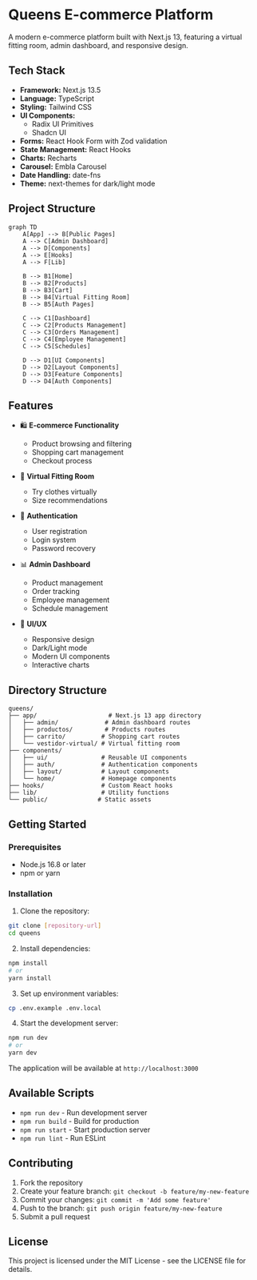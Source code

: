 # Queens E-commerce Platform

A modern e-commerce platform built with Next.js 13, featuring a virtual fitting room, admin dashboard, and responsive design.

## Tech Stack

- **Framework:** Next.js 13.5
- **Language:** TypeScript
- **Styling:** Tailwind CSS
- **UI Components:** 
  - Radix UI Primitives
  - Shadcn UI
- **Forms:** React Hook Form with Zod validation
- **State Management:** React Hooks
- **Charts:** Recharts
- **Carousel:** Embla Carousel
- **Date Handling:** date-fns
- **Theme:** next-themes for dark/light mode

## Project Structure

```mermaid
graph TD
    A[App] --> B[Public Pages]
    A --> C[Admin Dashboard]
    A --> D[Components]
    A --> E[Hooks]
    A --> F[Lib]

    B --> B1[Home]
    B --> B2[Products]
    B --> B3[Cart]
    B --> B4[Virtual Fitting Room]
    B --> B5[Auth Pages]

    C --> C1[Dashboard]
    C --> C2[Products Management]
    C --> C3[Orders Management]
    C --> C4[Employee Management]
    C --> C5[Schedules]

    D --> D1[UI Components]
    D --> D2[Layout Components]
    D --> D3[Feature Components]
    D --> D4[Auth Components]
```

## Features

- 🛍️ **E-commerce Functionality**
  - Product browsing and filtering
  - Shopping cart management
  - Checkout process
  
- 👔 **Virtual Fitting Room**
  - Try clothes virtually
  - Size recommendations
  
- 🔐 **Authentication**
  - User registration
  - Login system
  - Password recovery
  
- 📊 **Admin Dashboard**
  - Product management
  - Order tracking
  - Employee management
  - Schedule management
  
- 🎨 **UI/UX**
  - Responsive design
  - Dark/Light mode
  - Modern UI components
  - Interactive charts

## Directory Structure

```
queens/
├── app/                    # Next.js 13 app directory
│   ├── admin/             # Admin dashboard routes
│   ├── productos/         # Products routes
│   ├── carrito/          # Shopping cart routes
│   └── vestidor-virtual/ # Virtual fitting room
├── components/
│   ├── ui/               # Reusable UI components
│   ├── auth/             # Authentication components
│   ├── layout/           # Layout components
│   └── home/             # Homepage components
├── hooks/                # Custom React hooks
├── lib/                  # Utility functions
└── public/              # Static assets
```

## Getting Started

### Prerequisites

- Node.js 16.8 or later
- npm or yarn

### Installation

1. Clone the repository:
```bash
git clone [repository-url]
cd queens
```

2. Install dependencies:
```bash
npm install
# or
yarn install
```

3. Set up environment variables:
```bash
cp .env.example .env.local
```

4. Start the development server:
```bash
npm run dev
# or
yarn dev
```

The application will be available at `http://localhost:3000`

## Available Scripts

- `npm run dev` - Run development server
- `npm run build` - Build for production
- `npm run start` - Start production server
- `npm run lint` - Run ESLint

## Contributing

1. Fork the repository
2. Create your feature branch: `git checkout -b feature/my-new-feature`
3. Commit your changes: `git commit -m 'Add some feature'`
4. Push to the branch: `git push origin feature/my-new-feature`
5. Submit a pull request

## License

This project is licensed under the MIT License - see the LICENSE file for details.
